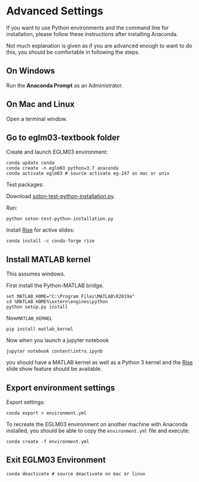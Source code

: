 # Advanced Settings

If you want to use Python environments and the command line for installation, please follow these instructions after installing Anaconda.

Not much explanation is given as if you are advanced enough to want to do this, you should be comfortable in following the steps.

## On Windows

Run the **Anaconda Prompt** as an Administrator.

## On Mac and Linux

Open a terminal window.

## Go to eglm03-textbook folder

Create and launch EGLM03 environment:

```shell
conda update conda
conda create -n eglm03 python=3.7 anaconda
conda activate eglm03 # source activate eg-247 on mac or unix
```

Test packages:

Download [soton-test-python-installation.py](https://fangohr.github.io/blog/code/python/soton-test-python-installation.py).

Run:

```shell
python soton-test-python-installation.py
```

Install [Rise](https://damianavila.github.io/RISE/index.html) for active slides:

```shell
conda install -c conda-forge rise
```



## Install MATLAB kernel

This assumes windows.

First install the Python-MATLAB bridge.

```shell
set MATLAB_HOME="C:\Program Files\MATLAB\R2019a"
cd %MATLAB_HOME%\extern\engines\python
python setup.py install
```
Now`MATLAB_KERNEL`

```shell
pip install matlab_kernel
```

Now when you launch a jupyter notebook

```shell
jupyter notebook content\intro.ipynb
```

you should have a MATLAB kernel as well as a Python 3 kernel and the [Rise](https://damianavila.github.io/RISE/index.html) slide show feature should be available.


## Export environment settings

Export settings:

```shell
conda export > environment.yml
```

To recreate the EGLM03 environment on another machine with Anaconda installed, you
should be able to copy the `environment.yml` file and execute:

```shell
conda create -f environment.yml
```

## Exit EGLM03 Environment

```shell
conda deactivate # source deactivate on mac or linux
```

